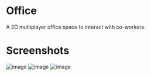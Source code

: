 # Office
A 2D multiplayer office space to interact with co-workers.

# Screenshots
![image](https://github.com/user-attachments/assets/445893b7-57cd-4b5c-be3d-3b10a3ec973a)
![image](https://github.com/user-attachments/assets/5aeefedf-f40e-4945-99a3-7758c527713d)
![image](https://github.com/user-attachments/assets/6e5e180d-17f9-42d9-a784-84ccd2190a0d)
